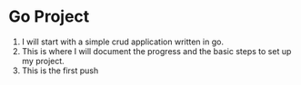 # Go Project
1. I will start with a simple crud application written in go.
2. This is where I will document the progress and the basic steps to set up my project.
3. This is the first push
